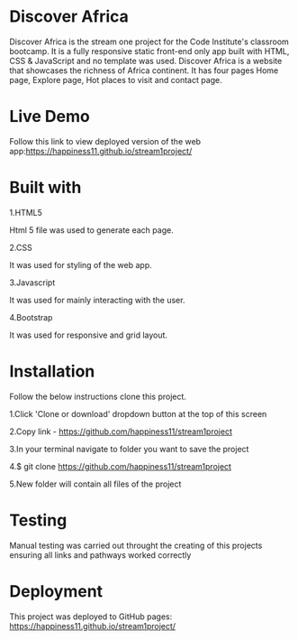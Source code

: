 Discover Africa
==================

Discover Africa is the stream one project for the Code Institute's classroom bootcamp.
It is a fully responsive static front-end only app built with HTML, CSS & JavaScript and no template was used.
Discover Africa is a website that showcases the richness of Africa continent.
It has four pages Home page, Explore page, Hot places to visit and contact page.


Live Demo
=========

Follow this link to view deployed version of the web app:https://happiness11.github.io/stream1project/ 

Built with
==========
1.HTML5

Html 5 file was used to generate each page.

2.CSS

It was used for styling of the web app.

3.Javascript

It was used for mainly interacting with the user.

4.Bootstrap

It was used for responsive and grid layout.



Installation
=============

Follow the below instructions clone this project.

1.Click 'Clone or download' dropdown button at the top of this screen

2.Copy link - https://github.com/happiness11/stream1project

3.In your terminal navigate to folder you want to save the project

4.$ git clone https://github.com/happiness11/stream1project

5.New folder will contain all files of the project

Testing
=========

Manual testing was carried out throught the creating of this projects ensuring all links and pathways worked correctly

Deployment
============

This project was deployed to GitHub pages: https://happiness11.github.io/stream1project/